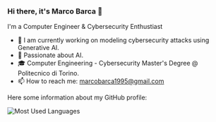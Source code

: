 ### Hi there, it's Marco Barca 👋

I'm a Computer Engineer & Cybersecurity Enthustiast

- 🔭 I am currently working on modeling cybersecurity attacks using Generative AI.
- 🧠 Passionate about AI. 
- 🎓 Computer Engineering - Cybersecurity Master's Degree @ Politecnico di Torino.
- 📫 How to reach me: marcobarca1995@gmail.com

Here some information about my GitHub profile:

![Most Used Languages](https://github-readme-stats.vercel.app/api/top-langs/?username=marcobarca&layout=compact&langs_count=10&theme=react&hide_border=true) 

